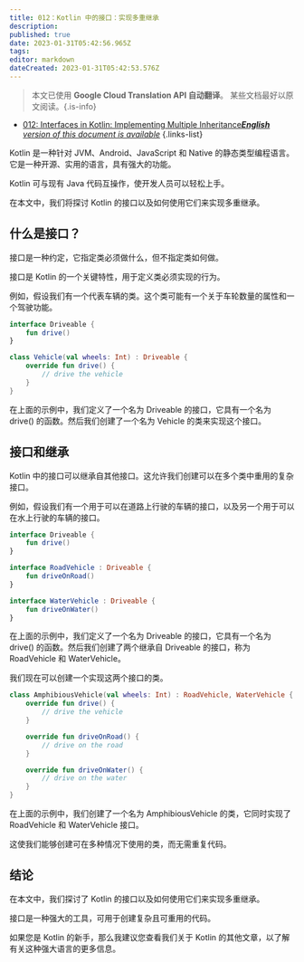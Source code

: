 ```yaml
---
title: 012：Kotlin 中的接口：实现多重继承
description: 
published: true
date: 2023-01-31T05:42:56.965Z
tags: 
editor: markdown
dateCreated: 2023-01-31T05:42:53.576Z
---
```


> 本文已使用 **Google Cloud Translation API 自动翻译**。
某些文档最好以原文阅读。{.is-info}
- [012: Interfaces in Kotlin: Implementing Multiple Inheritance***English** version of this document is available*](/en/Knowledge-base/Kotlin/Learning/012-interfaces-in-kotlin-implementing-multiple-inheritance)
{.links-list}



Kotlin 是一种针对 JVM、Android、JavaScript 和 Native 的静态类型编程语言。它是一种开源、实用的语言，具有强大的功能。

Kotlin 可与现有 Java 代码互操作，使开发人员可以轻松上手。

在本文中，我们将探讨 Kotlin 的接口以及如何使用它们来实现多重继承。

## 什么是接口？

接口是一种约定，它指定类必须做什么，但不指定类如何做。

接口是 Kotlin 的一个关键特性，用于定义类必须实现的行为。

例如，假设我们有一个代表车辆的类。这个类可能有一个关于车轮数量的属性和一个驾驶功能。

```kotlin
interface Driveable {
    fun drive()
}

class Vehicle(val wheels: Int) : Driveable {
    override fun drive() {
        // drive the vehicle
    }
}
```

在上面的示例中，我们定义了一个名为 Driveable 的接口，它具有一个名为 drive() 的函数。然后我们创建了一个名为 Vehicle 的类来实现这个接口。

## 接口和继承

Kotlin 中的接口可以继承自其他接口。这允许我们创建可以在多个类中重用的复杂接口。

例如，假设我们有一个用于可以在道路上行驶的车辆的接口，以及另一个用于可以在水上行驶的车辆的接口。

```kotlin
interface Driveable {
    fun drive()
}

interface RoadVehicle : Driveable {
    fun driveOnRoad()
}

interface WaterVehicle : Driveable {
    fun driveOnWater()
}
```

在上面的示例中，我们定义了一个名为 Driveable 的接口，它具有一个名为 drive() 的函数。然后我们创建了两个继承自 Driveable 的接口，称为 RoadVehicle 和 WaterVehicle。

我们现在可以创建一个实现这两个接口的类。

```kotlin
class AmphibiousVehicle(val wheels: Int) : RoadVehicle, WaterVehicle {
    override fun drive() {
        // drive the vehicle
    }

    override fun driveOnRoad() {
        // drive on the road
    }

    override fun driveOnWater() {
        // drive on the water
    }
}
```

在上面的示例中，我们创建了一个名为 AmphibiousVehicle 的类，它同时实现了 RoadVehicle 和 WaterVehicle 接口。

这使我们能够创建可在多种情况下使用的类，而无需重复代码。

## 结论

在本文中，我们探讨了 Kotlin 的接口以及如何使用它们来实现多重继承。

接口是一种强大的工具，可用于创建复杂且可重用的代码。

如果您是 Kotlin 的新手，那么我建议您查看我们关于 Kotlin 的其他文章，以了解有关这种强大语言的更多信息。